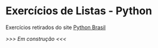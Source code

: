 
# Exercícios de Listas - Python
Exercícios retirados do site [Python Brasil](https://wiki.python.org.br/ExerciciosListas)

*>>> Em construção <<<*
